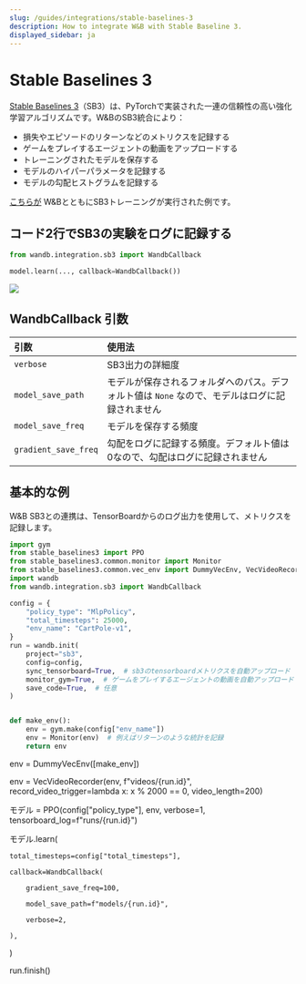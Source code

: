 ```yaml
---
slug: /guides/integrations/stable-baselines-3
description: How to integrate W&B with Stable Baseline 3.
displayed_sidebar: ja
---
```


# Stable Baselines 3

[Stable Baselines 3](https://github.com/DLR-RM/stable-baselines3)（SB3）は、PyTorchで実装された一連の信頼性の高い強化学習アルゴリズムです。W&BのSB3統合により：

* 損失やエピソードのリターンなどのメトリクスを記録する
* ゲームをプレイするエージェントの動画をアップロードする
* トレーニングされたモデルを保存する
* モデルのハイパーパラメータを記録する
* モデルの勾配ヒストグラムを記録する

[こちらが](https://wandb.ai/wandb/sb3/runs/1jyr6z10) W&BとともにSB3トレーニングが実行された例です。

## コード2行でSB3の実験をログに記録する

```python
from wandb.integration.sb3 import WandbCallback

model.learn(..., callback=WandbCallback())
```

![](@site/static/images/integrations/stable_baselines_demo.gif)

## WandbCallback 引数

| 引数 | 使用法 |
| :--- | :--- |
| `verbose` | SB3出力の詳細度 |
| `model_save_path` | モデルが保存されるフォルダへのパス。デフォルト値は `None` なので、モデルはログに記録されません |
| `model_save_freq` | モデルを保存する頻度 |
| `gradient_save_freq` | 勾配をログに記録する頻度。デフォルト値は0なので、勾配はログに記録されません |
## 基本的な例

W&B SB3との連携は、TensorBoardからのログ出力を使用して、メトリクスを記録します。

```python
import gym
from stable_baselines3 import PPO
from stable_baselines3.common.monitor import Monitor
from stable_baselines3.common.vec_env import DummyVecEnv, VecVideoRecorder
import wandb
from wandb.integration.sb3 import WandbCallback

config = {
    "policy_type": "MlpPolicy",
    "total_timesteps": 25000,
    "env_name": "CartPole-v1",
}
run = wandb.init(
    project="sb3",
    config=config,
    sync_tensorboard=True,  # sb3のtensorboardメトリクスを自動アップロード
    monitor_gym=True,  # ゲームをプレイするエージェントの動画を自動アップロード
    save_code=True,  # 任意
)


def make_env():
    env = gym.make(config["env_name"])
    env = Monitor(env)  # 例えばリターンのような統計を記録
    return env
```
env = DummyVecEnv([make_env])

env = VecVideoRecorder(env, f"videos/{run.id}", record_video_trigger=lambda x: x % 2000 == 0, video_length=200)

モデル = PPO(config["policy_type"], env, verbose=1, tensorboard_log=f"runs/{run.id}")

モデル.learn(

    total_timesteps=config["total_timesteps"],

    callback=WandbCallback(

        gradient_save_freq=100,

        model_save_path=f"models/{run.id}",

        verbose=2,

    ),

)

run.finish()

```
